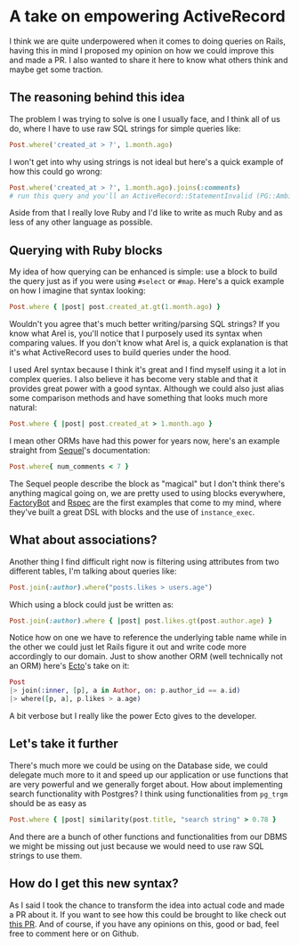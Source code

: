 # A take on empowering ActiveRecord

I think we are quite underpowered when it comes to doing queries on Rails, having this in mind I proposed my opinion on how we could improve this and made a PR. I also wanted to share it here to know what others think and maybe get some traction.

## The reasoning behind this idea

The problem I was trying to solve is one I usually face, and I think all of us do, where I have to use raw SQL strings for simple queries like:

```ruby
Post.where('created_at > ?', 1.month.ago)
```

I won't get into why using strings is not ideal but here's a quick example of how this could go wrong:

```ruby
Post.where('created_at > ?', 1.month.ago).joins(:comments)
# run this query and you'll an ActiveRecord::StatementInvalid (PG::AmbiguousColumn: ERROR:  column reference "created_at" is ambiguous)
```

Aside from that I really love Ruby and I'd like to write as much Ruby and as less of any other language as possible.

## Querying with Ruby blocks

My idea of how querying can be enhanced is simple: use a block to build the query just as if you were using `#select` or `#map`.  Here's a quick example on how I imagine that syntax looking:

```ruby
Post.where { |post| post.created_at.gt(1.month.ago) }
```

Wouldn't you agree that's much better writing/parsing SQL strings? If you know what Arel is, you'll notice that I purposely used its syntax when comparing values. If you don't know what Arel is, a quick explanation is that it's what ActiveRecord uses to build queries under the hood.

I used Arel syntax because I think it's great and I find myself using it a lot in complex queries. I also believe it has become very stable and that it provides great power with a good syntax. Although we could also just alias some comparison methods and have something that looks much more natural:

```ruby
Post.where { |post| post.created_at > 1.month.ago }
```

I mean other ORMs have had this power for years now, here's an example straight from [Sequel](https://github.com/jeremyevans/sequel)'s documentation:

```ruby
Post.where{ num_comments < 7 }
```

The Sequel people describe the block as "magical" but I don't think there's anything magical going on, we are pretty used to using blocks everywhere, [FactoryBot](https://github.com/thoughtbot/factory_bot) and [Rspec](https://rspec.info/) are the first examples that come to my mind, where they've built a great DSL with blocks and the use of `instance_exec`.

## What about associations?

Another thing I find difficult right now is filtering using attributes from two different tables, I'm talking about queries like:

```ruby
Post.join(:author).where("posts.likes > users.age")
```

Which using a block could just be written as:

```ruby
Post.join(:author).where { |post| post.likes.gt(post.author.age) }
```

Notice how on one we have to reference the underlying table name while in the other we could just let Rails figure it out and write code more accordingly to our domain. Just to show another ORM (well technically not an ORM) here's [Ecto](https://hexdocs.pm/ecto)'s take on it:

```elixir
Post
|> join(:inner, [p], a in Author, on: p.author_id == a.id)
|> where([p, a], p.likes > a.age)
```

A bit verbose but I really like the power Ecto gives to the developer.

## Let's take it further

There's much more we could be using on the Database side, we could delegate much more to it and speed up our application or use functions that are very powerful and we generally forget about. How about implementing search functionality with Postgres? I think using functionalities from `pg_trgm` should be as easy as

```ruby
Post.where { |post| similarity(post.title, "search string" > 0.78 }
```

And there are a bunch of other functions and functionalities from our DBMS we might be missing out just because we would need to use raw SQL strings to use them.

## How do I get this new syntax?

As I said I took the chance to transform the idea into actual code and made a PR about it. If you want to see how this could be brought to like check out [this PR](https://github.com/rails/rails/pull/39445). And of course, if you have any opinions on this, good or bad, feel free to comment here or on Github.